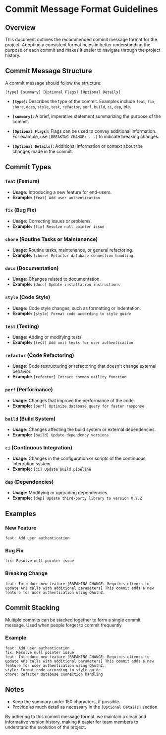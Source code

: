 # Commit Message Format Guidelines
## Overview

This document outlines the recommended commit message format for the project. 
Adopting a consistent format helps in better understanding the purpose of each commit 
and makes it easier to navigate through the project history.

## Commit Message Structure

A commit message should follow the structure:

```
[type] [summary] [Optional Flags] [Optional Details]
```

- **`[type]`:** Describes the type of the commit. Examples include `feat`, `fix`, `chore`, `docs`, `style`, `test`, `refactor`, `perf`, `build`, `ci`, `dep`, etc.

- **`[summary]`:** A brief, imperative statement summarizing the purpose of the commit.

- **`[Optional Flags]`:** Flags can be used to convey additional information. For example, use `[BREAKING CHANGE: ...]` to indicate breaking changes.

- **`[Optional Details]`:** Additional information or context about the changes made in the commit.

## Commit Types

### `feat` (Feature)

- **Usage:** Introducing a new feature for end-users.
- **Example:** `[feat] Add user authentication`

### `fix` (Bug Fix)

- **Usage:** Correcting issues or problems.
- **Example:** `[fix] Resolve null pointer issue`

### `chore` (Routine Tasks or Maintenance)

- **Usage:** Routine tasks, maintenance, or general refactoring.
- **Example:** `[chore] Refactor database connection handling`

### `docs` (Documentation)

- **Usage:** Changes related to documentation.
- **Example:** `[docs] Update installation instructions`

### `style` (Code Style)

- **Usage:** Code style changes, such as formatting or indentation.
- **Example:** `[style] Format code according to style guide`

### `test` (Testing)

- **Usage:** Adding or modifying tests.
- **Example:** `[test] Add unit tests for user authentication`

### `refactor` (Code Refactoring)

- **Usage:** Code restructuring or refactoring that doesn't change external behavior.
- **Example:** `[refactor] Extract common utility function`

### `perf` (Performance)

- **Usage:** Changes that improve the performance of the code.
- **Example:** `[perf] Optimize database query for faster response`

### `build` (Build System)

- **Usage:** Changes affecting the build system or external dependencies.
- **Example:** `[build] Update dependency versions`

### `ci` (Continuous Integration)

- **Usage:** Changes in the configuration or scripts of the continuous integration system.
- **Example:** `[ci] Update build pipeline`

### `dep` (Dependencies)

- **Usage:** Modifying or upgrading dependencies.
- **Example:** `[dep] Update third-party library to version X.Y.Z`

## Examples

### New Feature
```
feat: Add user authentication
```

### Bug Fix
```
fix: Resolve null pointer issue
```

### Breaking Change
```
feat: Introduce new feature [BREAKING CHANGE: Requires clients to update API calls with additional parameters] This commit adds a new feature for user authentication using OAuth2.
```

## Commit Stacking

Multiple commits can be stacked together to form a single commit message. Used when people forget to commit frequently

### Example

```
feat: Add user authentication
fix: Resolve null pointer issue
feat: Introduce new feature [BREAKING CHANGE: Requires clients to update API calls with additional parameters] This commit adds a new feature for user authentication using OAuth2.
style: Format code according to style guide
chore: Refactor database connection handling
```

## Notes

- Keep the summary under 150 characters, if possible.
- Provide as much detail as necessary in the `[Optional Details]` section.



By adhering to this commit message format, we maintain a clean and informative version history, making it easier for team members to understand the evolution of the project.